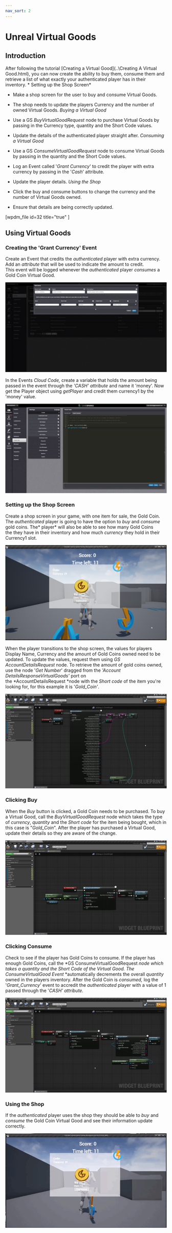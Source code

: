 ```yaml
---
nav_sort: 2
---
```


# Unreal Virtual Goods

## Introduction

After following the tutorial [Creating a Virtual Good](..\Creating A Virtual Good.html), you can now create the ability to buy them, consume them and retrieve a list of what exactly your authenticated player has in their inventory. * Setting up the Shop Screen*

  * Make a shop screen for the user to buy and consume Virtual Goods.
  * The shop needs to update the players Currency and the number of owned Virtual Goods.
*Buying a Virtual Good*

  * Use a GS *BuyVirtualGoodRequest* node to purchase Virtual Goods by passing in the Currency type, quantity and the Short Code values.
  * Update the details of the authenticated player straight after.
*Consuming a Virtual Good*

  * Use a GS *ConsumeVirtualGoodRequest* node to consume Virtual Goods by passing in the quantity and the Short Code values.
  * Log an Event called '*Grant Currency*' to credit the player with extra currency by passing in the '*Cash*' attribute.
  * Update the player details.
*Using the Shop*

  * Click the buy and consume buttons to change the currency and the number of Virtual Goods owned.
  * Ensure that details are being correctly updated.

[wpdm_file id=32 title="true" ]

## Using Virtual Goods

### Creating the 'Grant Currency' Event

Create an Event that credits the *authenticated* player with extra currency. Add an *attribute* that will be used to indicate the amount to credit. This event will be logged whenever the *authenticated* player *consumes* a Gold Coin Virtual Good.

![l](img\UR\1.png)

In the Events *Cloud Code,* create a variable that holds the amount being passed in the event through the *'CASH' attribute* and name it 'money'. Now get the Player object using *getPlayer* and credit them currency1 by the 'money' value.

![l](img\UR\2.png)

### Setting up the Shop Screen

Create a shop screen in your game, with one item for sale, the Gold Coin. The *authenticated* player is going to have the option to *buy* and *consume* gold coins. The* player* will also be able to see how many Gold Coins the they have in their inventory and how much *currency* they hold in their Currency1 slot.

![l](img\UR\3.png)

When the player transitions to the shop screen, the values for players Display Name, Currency and the amount of Gold Coins owned need to be updated. To update the values, request them using *GS AccountDetailsRequest* node. To retrieve the amount of gold coins owned, use the node '*Get Number*' dragged from the *'Account DetailsResponseVirtualGoods'* port on the *AccountDetailsRequest *node with the *Short code* of the item you're looking for, for this example it is '*Gold_Coin'*.

![l](img\UR\4.png)

### Clicking Buy

When the *Buy* button is clicked, a Gold Coin needs to be purchased. To buy a Virtual Good, call the *BuyVirtualGoodRequest* node which takes the type of *currency*, *quantity* and the *Short code* for the item being bought, which in this case is "*Gold_Coin*". After the player has purchased a Virtual Good, update their details so they are aware of the change.

![l](img\UR\5.png)

### Clicking Consume

Check to see if the player has Gold Coins to consume. If the player has enough Gold Coins, call the *GS ConsumeVirtualGoodRequest *node which takes a *quantity* and the *Short* *Code* of the Virtual Good.* *The *ConsumeVirtualGood* Event* *automatically decrements the overall *quantity* owned in the players inventory. After the Gold Coin is *consumed,* log the '*Grant_Currency*' event to accredit the *authenticated* player with a value of 1 passed through the '*CASH' *attribute*.*

![l](img\UR\6.png)

### Using the Shop

If the *authenticated* player uses the shop they should be able to *buy* and *consume* the Gold Coin Virtual Good and see their information update correctly.

![l](img\UR\7.gif)
